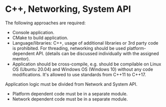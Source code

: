 # C++, Networking, System API

The following approaches are required:
- Console application.
- CMake to build application.
- Language/libraries: C++, usage of additional libraries or 3rd party code is prohibited. For threading, networking should be used platform-dependent API. (details can be discussed individually with the assigned mentor).
- Application should be cross-compile, e.g. should be compilable on Linux OS (Ubuntu 20.04) and Windows OS (Windows 10) without any code modifications.
It's allowed to use standards from C++11 to C++17.

 
Application logic must be divided from Network and System API.
- Platform dependent code must be in a separate module.
- Network dependent code must be in a separate module.
